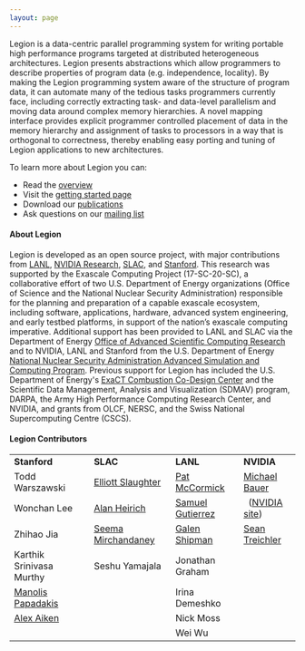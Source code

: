 ```yaml
---
layout: page 
---
```


Legion is a data-centric parallel programming system for
writing portable high performance programs targeted at
distributed heterogeneous architectures.  Legion presents
abstractions which allow programmers to describe properties
of program data (e.g. independence, locality).  By making the
Legion programming system aware of the structure of
program data, it can automate many of the tedious tasks
programmers currently face, including correctly extracting
task- and data-level parallelism and moving data around
complex memory hierarchies.  A novel mapping interface
provides explicit programmer controlled placement of data 
in the memory hierarchy and assignment of tasks to processors 
in a way that is orthogonal to correctness, thereby enabling 
easy porting and tuning of Legion applications to new 
architectures.

To learn more about Legion you can:

 * Read the [overview](/overview/)
 * Visit the [getting started page](/starting/)
 * Download our [publications](/publications/)
 * Ask questions on our [mailing list](/community/)

#### About Legion ####

Legion is developed as an open source project, with major
contributions from [LANL](https://www.lanl.gov/),
[NVIDIA Research](https://www.nvidia.com/en-us/research/),
[SLAC](https://www6.slac.stanford.edu/), and
[Stanford](https://www.stanford.edu/). This research was supported by
the Exascale Computing Project (17-SC-20-SC), a collaborative effort
of two U.S. Department of Energy organizations (Office of Science and
the National Nuclear Security Administration) responsible for the
planning and preparation of a capable exascale ecosystem, including
software, applications, hardware, advanced system engineering, and
early testbed platforms, in support of the nation’s exascale computing
imperative. Additional support has been provided to LANL and SLAC via
the Department of Energy [Office of Advanced Scientific Computing
Research](http://science.energy.gov/ascr) and to NVIDIA, LANL and
Stanford from the U.S. Department of Energy [National Nuclear Security
Administration Advanced Simulation and Computing
Program](http://nnsa.energy.gov/asc). Previous support for Legion has
included the U.S. Department of Energy's [ExaCT Combustion Co-Design
Center](http://exactcodesign.org/) and the Scientific Data Management,
Analysis and Visualization (SDMAV) program, DARPA, the Army High
Performance Computing Research Center, and NVIDIA, and grants from
OLCF, NERSC, and the Swiss National Supercomputing Centre (CSCS).

#### Legion Contributors ####

<table>
<tr valign="middle">
<td><b>Stanford</b></td>
<td><b>SLAC</b></td>
<td><b>LANL</b></td>
<td><b>NVIDIA</b></td>
</tr>

<tr valign="middle">
<td>Todd Warszawski</td>
<td><a href="https://elliottslaughter.com">Elliott Slaughter</a></td>
<td><a href="&#109;&#097;&#105;&#108;&#116;&#111;:&#112;&#097;&#116;&#064;&#108;&#097;&#110;&#108;&#046;&#103;&#111;&#118;">Pat McCormick</a></td>
<td><a href="http://lightsighter.org">Michael Bauer</a></td>
</tr>

<tr valign="middle">
<td>Wonchan Lee</td>
<td><a href="http://heirich.org">Alan Heirich</a></td>
<td><a href="&#109;&#097;&#105;&#108;&#116;&#111;:&#115;&#097;&#109;&#117;&#101;&#108;&#064;&#108;&#097;&#110;&#108;&#046;&#103;&#111;&#118;">Samuel Gutierrez</a></td>
<td>&nbsp;&nbsp;(<a href="http://research.nvidia.com/person/mike-bauer">NVIDIA site</a>)</td>
</tr>

<tr>
<td>Zhihao Jia</td>
<td><a href="mail&#116;o&#58;%73%&#54;5e%6Da&#46;&#37;6Di&#37;72&#99;ha%&#54;Eda&#110;ey&#64;%73&#116;anford%2&#69;e%64u">Seema Mirchandaney</a></td>
<td><a href="&#109;&#097;&#105;&#108;&#116;&#111;:&#103;&#115;&#104;&#105;&#112;&#109;&#097;&#110;&#064;&#108;&#097;&#110;&#108;&#046;&#103;&#111;&#118;">Galen Shipman</a></td>
<td><a href="http://cs.stanford.edu/~sjt/">Sean Treichler</a></td>
</tr>

<tr>
<td>Karthik Srinivasa Murthy</td>
<td>Seshu Yamajala</td>
<td>Jonathan Graham</td>
</tr>

<tr>
<td><a href="http://manopapad.com/">Manolis Papadakis</a></td>
<td>  </td>
<td>Irina Demeshko</td>
</tr>

<tr>
<td><a href="http://theory.stanford.edu/~aiken">Alex Aiken</a></td>
<td>  </td>
<td>Nick Moss</td>
</tr>

<tr>
<td></td>
<td>  </td>
<td>Wei Wu</td>
</tr>
</table>
